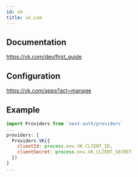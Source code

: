```yaml
---
id: vk
title: vk.com
---
```


## Documentation

https://vk.com/dev/first_guide

## Configuration

https://vk.com/apps?act=manage

## Example

```js
import Providers from `next-auth/providers`
...
providers: [
  Providers.VK({
    clientId: process.env.VK_CLIENT_ID,
    clientSecret: process.env.VK_CLIENT_SECRET
  })
]
...
